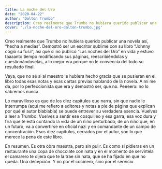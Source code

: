 ```yaml
---
title: La noche del Uro
date: "2020-04-22"
author: "Dalton Trumbo"
description: Creo realmente que Trumbo no hubiera querido publicar una novela así, hecha a medias. Demostró ser un escritor sublime con su libro Johnny cogió su fusil...
cover: './la-noche-del-uro-dalton-trumbo.jpg'
---
```


Creo realmente que Trumbo no hubiera querido publicar una novela así, “hecha a medias”. Demostró ser un escritor sublime con su libro “Johnny cogió su fusil”, así que si no publicó “Las noches del Uro” en vida y estuvo taaaanto tiempo modificando sus páginas, reescribiéndolas y cuestionándoselas, a lo mejor era porque no le convencía del todo su resultado final.

Vaya, que no sé si al maestro le hubiera hecho gracia que se pusieran en el libro todas esas notas y esas cartas previas hablando de la novela. A mí me da, por lo perfeccionista que era y demostró ser, que no. Peeeero: no lo sabremos nunca.

Lo maravilloso es que de los diez capítulos que narra, sin que nadie le interrumpa (aquí me refiero a editores y notas a pie de página que explican por qué el autor blablabla) se puede entrever su verdadera esencia. Vuelves a leer a Trumbo. Vuelves a sentir ese cosquilleo y esa garra, esa voz dura y fría que te está contando la vida de un niño perturbado; de un niño que, en un futuro, va a convertirse en oficial nazi y en comandante de un campo de concentración.
Esos diez capítulos, cerrados por el autor, son lo que merece la pena de este libro.

En resumen. Es otra obra maestra, pero sin pulir. Es como si pidieras en un restaurante una copa de chocolate con nata y en el momento de servírtela el camarero te dijera que te la trae sin nata, que se ha fijado en que no queda. Una decepción. Y no por el cocinero, sino por el servicio